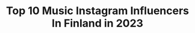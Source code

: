 ---
title: Top 10 Music Instagram Influencers In Finland in 2023
description: >-
  Find top music Instagram influencers in Finland in 2023. Most popular hashtags: #finnishgirl #alennuskoodi #cello.
platform: Instagram
hits: 86
text_top: Discover the best Instagram profiles on inBeat.
text_bottom: Our search engine has 86 Instagram influencers like this in Finland for you to connect with.
profiles:
  - username: "erikavikman"
    fullname: >-
      ᴱᴿᴵᴷᴬ ⱽᴵᴷᴹᴬᴺ
    bio: >-
      SYNTISTEN PÖYTÄ 🍴🍎 @mokkitierecords / Warner music Finland
    location: "Finland"
    followers: 38012
    engagement: 1110
    commentsToLikes: 0.019678
    id: ck6uhchrb8blj0j719ltzq0b1
    verified: true
    hashtags: "#cicciolina, #syntistenp, #kultalevy, #eimeid"
  - username: "eiccatoppinen"
    fullname: >-
      Eicca Toppinen
    bio: >-
      The heavy metal-cellist from Hellsinki Finland & Apocalyptica. Composer, producer etc... #apocalyptica #music #cello #finland #metal #rock #punk
    location: "Finland"
    followers: 39153
    engagement: 763
    commentsToLikes: 0.019452
    id: ck0u2gz63zz8m0i19xpxxtjta
    verified: false
    hashtags: "#gym, #hagl, #autumn, #metal"
  - username: "siniyasemin"
    fullname: >-
      siniyasemin
    bio: >-
      ⚪️ Singer/ songwriter @ Universal Music ⚪️ Housewriter @ Hmc Publishing / Warner
    location: "Finland"
    followers: 15189
    engagement: 533
    commentsToLikes: 0.025574
    id: ck6tzmurtan0g0j71msygj4ee
    verified: true
    hashtags: "#mina, #min, #toinenalbumi, #parijonossa"
  - username: "leostillman"
    fullname: >-
      LEO
    bio: >-
      #music #kuunarikathrina #kuunarijanmayen #projectsoromnoo artist @sonymusicfinland @livenationagencyfi @comusic_mgmt
    location: "Finland"
    followers: 8069
    engagement: 872
    commentsToLikes: 0.042273
    id: ck5q122pf8w8n0i11vilrl6tl
    verified: false
    hashtags: "#ta, #maailmanelvytyspa, #worldrestartaheart, #biisinivoipelastaaela"
  - username: "kelmikalle"
    fullname: >-
      Lenni-Kalle Taipale
    bio: >-
      Musician - Pianist. Music producer of ’The Voice Of Finland’. 🎹
    location: "Finland"
    followers: 18763
    engagement: 426
    commentsToLikes: 0.012549
    id: ck0w171gjhv6z0i19s1ywt6n0
    verified: true
    hashtags: "#jazz, #tvof, #kivenlahdenkoulu, #aj"
  - username: "mikaelgabriel"
    fullname: >-
      Mikael Gabriel
    bio: >-
      I AM MUSIC
    location: "Finland"
    followers: 208049
    engagement: 383
    commentsToLikes: 0.012978
    id: ck0ua7q8lbp5n0i19h95sidtr
    verified: true
    hashtags: "#takashimurakami, #fifa21, #volta, #golfonpop"
  - username: "vesalaofficial"
    fullname: >-
      Vesala
    bio: >-
      Artisti jne. Finnish artist / musician / actor / dramaturge
    location: "Finland"
    followers: 142238
    engagement: 391
    commentsToLikes: 0.013707
    id: ck13ck1850qfa0i19y0ynpnol
    verified: true
    hashtags: "#vesalakeikat, #keikat, #vesalalive, #palkinto"
  - username: "iidamatinki"
    fullname: >-
      Iida Mätinki
    bio: >-
      📷 Model | Promoter | Bachelor of Music 💌 iida.matinki@gmail.com Portfolio ⤵️
    location: "Finland"
    followers: 2727
    engagement: 1100
    commentsToLikes: 0.051141
    id: ck5cl1g2uy2250i11t3l18917
    verified: false
    hashtags: "#kontiofinland, #alennuskoodi, #asuntomessut, #kontiofi"
  - username: "ellinooramusiikki"
    fullname: >-
      Ellinoora
    bio: >-
      ☁️✨💕🔫📝 🌸 Warner Music Finland 🦖 Dinosauruksii 20.11.
    location: "Finland"
    followers: 57223
    engagement: 552
    commentsToLikes: 0.010046
    id: ck0w59k762kl80i19h32bbyve
    verified: true
    hashtags: "#tb"
  - username: "muna_pauls_cherri_"
    fullname: >-
      *almendrita*
    bio: >-
      Amante de la música...
    location: "Finland"
    followers: 463295
    engagement: 1657
    commentsToLikes: 0.021084
    id: ck6030c0ikb7o0i14p2553yvx
    verified: false
    hashtags: "#cover"
---